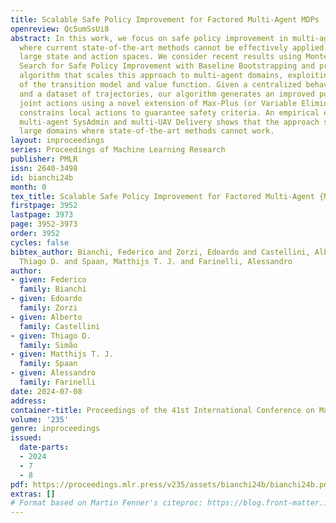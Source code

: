 ```yaml
---
title: Scalable Safe Policy Improvement for Factored Multi-Agent MDPs
openreview: Qc5umSsUi8
abstract: In this work, we focus on safe policy improvement in multi-agent domains
  where current state-of-the-art methods cannot be effectively applied because of
  large state and action spaces. We consider recent results using Monte Carlo Tree
  Search for Safe Policy Improvement with Baseline Bootstrapping and propose a novel
  algorithm that scales this approach to multi-agent domains, exploiting the factorization
  of the transition model and value function. Given a centralized behavior policy
  and a dataset of trajectories, our algorithm generates an improved policy by selecting
  joint actions using a novel extension of Max-Plus (or Variable Elimination) that
  constrains local actions to guarantee safety criteria. An empirical evaluation on
  multi-agent SysAdmin and multi-UAV Delivery shows that the approach scales to very
  large domains where state-of-the-art methods cannot work.
layout: inproceedings
series: Proceedings of Machine Learning Research
publisher: PMLR
issn: 2640-3498
id: bianchi24b
month: 0
tex_title: Scalable Safe Policy Improvement for Factored Multi-Agent {MDP}s
firstpage: 3952
lastpage: 3973
page: 3952-3973
order: 3952
cycles: false
bibtex_author: Bianchi, Federico and Zorzi, Edoardo and Castellini, Alberto and Sim\~{a}o,
  Thiago D. and Spaan, Matthijs T. J. and Farinelli, Alessandro
author:
- given: Federico
  family: Bianchi
- given: Edoardo
  family: Zorzi
- given: Alberto
  family: Castellini
- given: Thiago D.
  family: Simão
- given: Matthijs T. J.
  family: Spaan
- given: Alessandro
  family: Farinelli
date: 2024-07-08
address:
container-title: Proceedings of the 41st International Conference on Machine Learning
volume: '235'
genre: inproceedings
issued:
  date-parts:
  - 2024
  - 7
  - 8
pdf: https://proceedings.mlr.press/v235/assets/bianchi24b/bianchi24b.pdf
extras: []
# Format based on Martin Fenner's citeproc: https://blog.front-matter.io/posts/citeproc-yaml-for-bibliographies/
---
```

